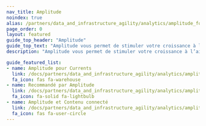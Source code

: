 ```yaml
---
nav_title: Amplitude
noindex: true
alias: /partners/data_and_infrastructure_agility/analytics/amplitude_for_currents/
page_order: 0
layout: featured
guide_top_header: "Amplitude"
guide_top_text: "Amplitude vous permet de stimuler votre croissance à l’aide de robustes analyses de produit et de comportement. Obtenez une compréhension complète des comportements et des caractéristiques courantes au sein de segments d’utilisateurs pour développer un ciblage optimal."
description: "Amplitude vous permet de stimuler votre croissance à l’aide de robustes analyses de produit et de comportement. Obtenez une compréhension complète des comportements et des caractéristiques courantes au sein de segments d’utilisateurs pour développer un ciblage optimal."

guide_featured_list:
- name: Amplitude pour Currents
  link: /docs/partners/data_and_infrastructure_agility/analytics/amplitude/amplitude_for_currents/
  fa_icon: fas fa-warehouse
- name: Recommandé par Amplitude
  link: /docs/partners/data_and_infrastructure_agility/analytics/amplitude/amplitude_audiences/
  fa_icon: fa-solid fa-lightbulb
- name: Amplitude et Contenu connecté
  link: /docs/partners/data_and_infrastructure_agility/analytics/amplitude/amplitude_user_profile_api/
  fa_icon: fas fa-user-circle
---
```


<br> 